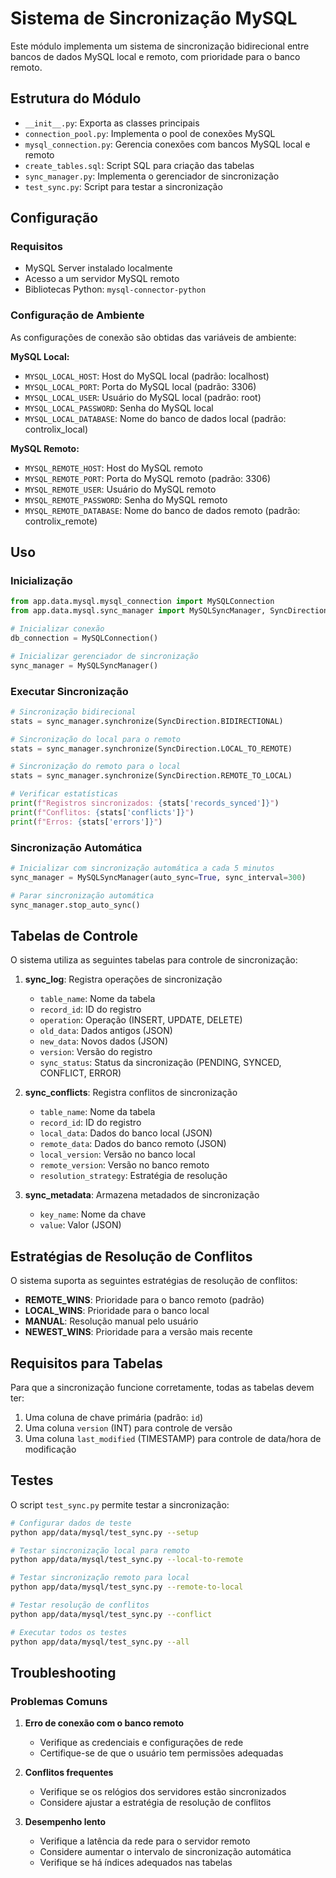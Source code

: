 # Sistema de Sincronização MySQL

Este módulo implementa um sistema de sincronização bidirecional entre bancos de dados MySQL local e remoto, com prioridade para o banco remoto.

## Estrutura do Módulo

- `__init__.py`: Exporta as classes principais
- `connection_pool.py`: Implementa o pool de conexões MySQL
- `mysql_connection.py`: Gerencia conexões com bancos MySQL local e remoto
- `create_tables.sql`: Script SQL para criação das tabelas
- `sync_manager.py`: Implementa o gerenciador de sincronização
- `test_sync.py`: Script para testar a sincronização

## Configuração

### Requisitos

- MySQL Server instalado localmente
- Acesso a um servidor MySQL remoto
- Bibliotecas Python: `mysql-connector-python`

### Configuração de Ambiente

As configurações de conexão são obtidas das variáveis de ambiente:

**MySQL Local:**
- `MYSQL_LOCAL_HOST`: Host do MySQL local (padrão: localhost)
- `MYSQL_LOCAL_PORT`: Porta do MySQL local (padrão: 3306)
- `MYSQL_LOCAL_USER`: Usuário do MySQL local (padrão: root)
- `MYSQL_LOCAL_PASSWORD`: Senha do MySQL local
- `MYSQL_LOCAL_DATABASE`: Nome do banco de dados local (padrão: controlix_local)

**MySQL Remoto:**
- `MYSQL_REMOTE_HOST`: Host do MySQL remoto
- `MYSQL_REMOTE_PORT`: Porta do MySQL remoto (padrão: 3306)
- `MYSQL_REMOTE_USER`: Usuário do MySQL remoto
- `MYSQL_REMOTE_PASSWORD`: Senha do MySQL remoto
- `MYSQL_REMOTE_DATABASE`: Nome do banco de dados remoto (padrão: controlix_remote)

## Uso

### Inicialização

```python
from app.data.mysql.mysql_connection import MySQLConnection
from app.data.mysql.sync_manager import MySQLSyncManager, SyncDirection

# Inicializar conexão
db_connection = MySQLConnection()

# Inicializar gerenciador de sincronização
sync_manager = MySQLSyncManager()
```

### Executar Sincronização

```python
# Sincronização bidirecional
stats = sync_manager.synchronize(SyncDirection.BIDIRECTIONAL)

# Sincronização do local para o remoto
stats = sync_manager.synchronize(SyncDirection.LOCAL_TO_REMOTE)

# Sincronização do remoto para o local
stats = sync_manager.synchronize(SyncDirection.REMOTE_TO_LOCAL)

# Verificar estatísticas
print(f"Registros sincronizados: {stats['records_synced']}")
print(f"Conflitos: {stats['conflicts']}")
print(f"Erros: {stats['errors']}")
```

### Sincronização Automática

```python
# Inicializar com sincronização automática a cada 5 minutos
sync_manager = MySQLSyncManager(auto_sync=True, sync_interval=300)

# Parar sincronização automática
sync_manager.stop_auto_sync()
```

## Tabelas de Controle

O sistema utiliza as seguintes tabelas para controle de sincronização:

1. **sync_log**: Registra operações de sincronização
   - `table_name`: Nome da tabela
   - `record_id`: ID do registro
   - `operation`: Operação (INSERT, UPDATE, DELETE)
   - `old_data`: Dados antigos (JSON)
   - `new_data`: Novos dados (JSON)
   - `version`: Versão do registro
   - `sync_status`: Status da sincronização (PENDING, SYNCED, CONFLICT, ERROR)

2. **sync_conflicts**: Registra conflitos de sincronização
   - `table_name`: Nome da tabela
   - `record_id`: ID do registro
   - `local_data`: Dados do banco local (JSON)
   - `remote_data`: Dados do banco remoto (JSON)
   - `local_version`: Versão no banco local
   - `remote_version`: Versão no banco remoto
   - `resolution_strategy`: Estratégia de resolução

3. **sync_metadata**: Armazena metadados de sincronização
   - `key_name`: Nome da chave
   - `value`: Valor (JSON)

## Estratégias de Resolução de Conflitos

O sistema suporta as seguintes estratégias de resolução de conflitos:

- **REMOTE_WINS**: Prioridade para o banco remoto (padrão)
- **LOCAL_WINS**: Prioridade para o banco local
- **MANUAL**: Resolução manual pelo usuário
- **NEWEST_WINS**: Prioridade para a versão mais recente

## Requisitos para Tabelas

Para que a sincronização funcione corretamente, todas as tabelas devem ter:

1. Uma coluna de chave primária (padrão: `id`)
2. Uma coluna `version` (INT) para controle de versão
3. Uma coluna `last_modified` (TIMESTAMP) para controle de data/hora de modificação

## Testes

O script `test_sync.py` permite testar a sincronização:

```bash
# Configurar dados de teste
python app/data/mysql/test_sync.py --setup

# Testar sincronização local para remoto
python app/data/mysql/test_sync.py --local-to-remote

# Testar sincronização remoto para local
python app/data/mysql/test_sync.py --remote-to-local

# Testar resolução de conflitos
python app/data/mysql/test_sync.py --conflict

# Executar todos os testes
python app/data/mysql/test_sync.py --all
```

## Troubleshooting

### Problemas Comuns

1. **Erro de conexão com o banco remoto**
   - Verifique as credenciais e configurações de rede
   - Certifique-se de que o usuário tem permissões adequadas

2. **Conflitos frequentes**
   - Verifique se os relógios dos servidores estão sincronizados
   - Considere ajustar a estratégia de resolução de conflitos

3. **Desempenho lento**
   - Verifique a latência da rede para o servidor remoto
   - Considere aumentar o intervalo de sincronização automática
   - Verifique se há índices adequados nas tabelas
``` 